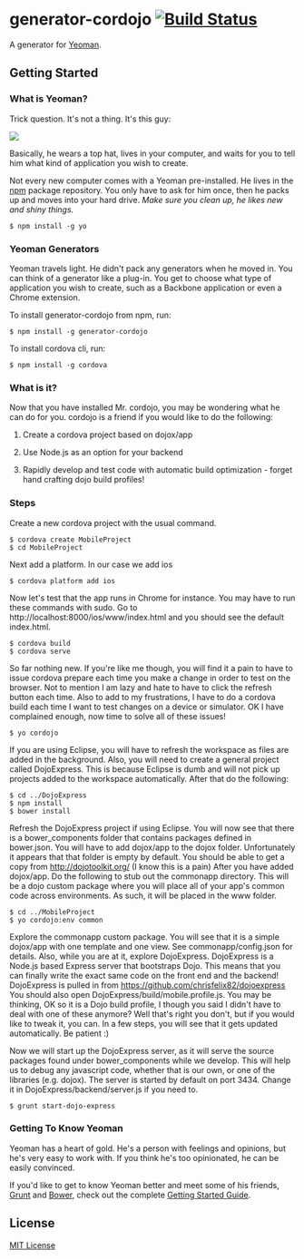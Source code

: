 # generator-cordojo [![Build Status](https://secure.travis-ci.org/chrisfelix82/generator-cordojo.png?branch=master)](https://travis-ci.org/chrisfelix82/generator-cordojo)

A generator for [Yeoman](http://yeoman.io).


## Getting Started

### What is Yeoman?

Trick question. It's not a thing. It's this guy:

![](http://i.imgur.com/JHaAlBJ.png)

Basically, he wears a top hat, lives in your computer, and waits for you to tell him what kind of application you wish to create.

Not every new computer comes with a Yeoman pre-installed. He lives in the [npm](https://npmjs.org) package repository. You only have to ask for him once, then he packs up and moves into your hard drive. *Make sure you clean up, he likes new and shiny things.*

```
$ npm install -g yo
```

### Yeoman Generators

Yeoman travels light. He didn't pack any generators when he moved in. You can think of a generator like a plug-in. You get to choose what type of application you wish to create, such as a Backbone application or even a Chrome extension.

To install generator-cordojo from npm, run:

```
$ npm install -g generator-cordojo
```

To install cordova cli, run:

```
$ npm install -g cordova
```

### What is it?
Now that you have installed Mr. cordojo, you may be wondering what he can do for you.  cordojo is a friend if you would like to do the following:

1. Create a cordova project based on dojox/app

2. Use Node.js as an option for your backend

3. Rapidly develop and test code with automatic build optimization - forget hand crafting dojo build profiles!

### Steps

Create a new cordova project with the usual command.

```
$ cordova create MobileProject
$ cd MobileProject
```

Next add a platform. In our case we add ios

```
$ cordova platform add ios
```

Now let's test that the app runs in Chrome for instance.  You may have to run these commands with sudo.  Go to http://localhost:8000/ios/www/index.html and you should see the default index.html.

```
$ cordova build
$ cordova serve
```

So far nothing new.  If you're like me though, you will find it a pain to have to issue cordova prepare each time you make a change in order to test on the browser. Not to mention I am lazy and hate to have to click the refresh button each time.  Also to add to my frustrations, I have to do a cordova build each time I want to test changes on a device or simulator.  OK I have complained enough, now time to solve all of these issues!

```
$ yo cordojo
```

If you are using Eclipse, you will have to refresh the workspace as files are added in the background.  Also, you will need to create a general project called DojoExpress.  This is because Eclipse is dumb and will not pick up projects added to the workspace automatically.  After that do the following:

```
$ cd ../DojoExpress
$ npm install
$ bower install
```

Refresh the DojoExpress project if using Eclipse.  You will now see that there is a bower_components folder that contains packages defined in bower.json.  You will have to add dojox/app to the dojox folder.  Unfortunately it appears that that folder is empty by default.  You should be able to get a copy from http://dojotoolkit.org/ (I know this is a pain)
After you have added dojox/app.  Do the following to stub out the commonapp directory.  This will be a dojo custom package where you will place all of your app's common code across environments.  As such, it will be placed in the www folder.

```
$ cd ../MobileProject
$ yo cordojo:env common
```

Explore the commonapp custom package.  You will see that it is a simple dojox/app with one template and one view.  See commonapp/config.json for details.
Also, while you are at it, explore DojoExpress.  DojoExpress is a Node.js based Express server that bootstraps Dojo.  This means that you can finally write the exact same code on the front end and the backend!  DojoExpress is pulled in from https://github.com/chrisfelix82/dojoexpress
You should also open DojoExpress/build/mobile.profile.js.  You may be thinking, OK so it is a Dojo build profile, I though you said I didn't have to deal with one of these anymore?  Well that's right you don't, but if you would like to tweak it, you can.  In a few steps, you will see that it gets updated automatically.  Be patient :)

Now we will start up the DojoExpress server, as it will serve the source packages found under bower_components while we develop.  This will help us to debug any javascript code, whether that is our own, or one of the libraries (e.g. dojox).  The server is started by default on port 3434.  Change it in DojoExpress/backend/server.js if you need to.

```
$ grunt start-dojo-express
```



### Getting To Know Yeoman


Yeoman has a heart of gold. He's a person with feelings and opinions, but he's very easy to work with. If you think he's too opinionated, he can be easily convinced.

If you'd like to get to know Yeoman better and meet some of his friends, [Grunt](http://gruntjs.com) and [Bower](http://bower.io), check out the complete [Getting Started Guide](https://github.com/yeoman/yeoman/wiki/Getting-Started).


## License

[MIT License](http://en.wikipedia.org/wiki/MIT_License)
